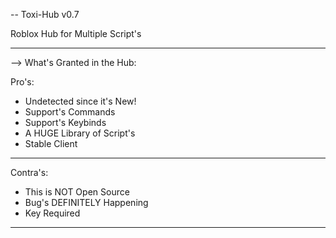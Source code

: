 -- Toxi-Hub v0.7

Roblox Hub for Multiple Script's

-------------------------------------------------------------

--> What's Granted in the Hub:

Pro's:

+ Undetected since it's New!
+ Support's Commands
+ Support's Keybinds
+ A HUGE Library of Script's
+ Stable Client

-------------------------------------------------------------

Contra's:

- This is NOT Open Source
- Bug's DEFINITELY Happening
- Key Required

-------------------------------------------------------------
